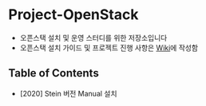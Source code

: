 # Project-OpenStack
- 오픈스택 설치 및 운영 스터디를 위한 저장소입니다
- 오픈스택 설치 가이드 및 프로젝트 진행 사항은 [Wiki](https://github.com/shhan0226/Project-OpenStack/wiki)에 작성함

## Table of Contents
- [2020] Stein 버전 Manual 설치
